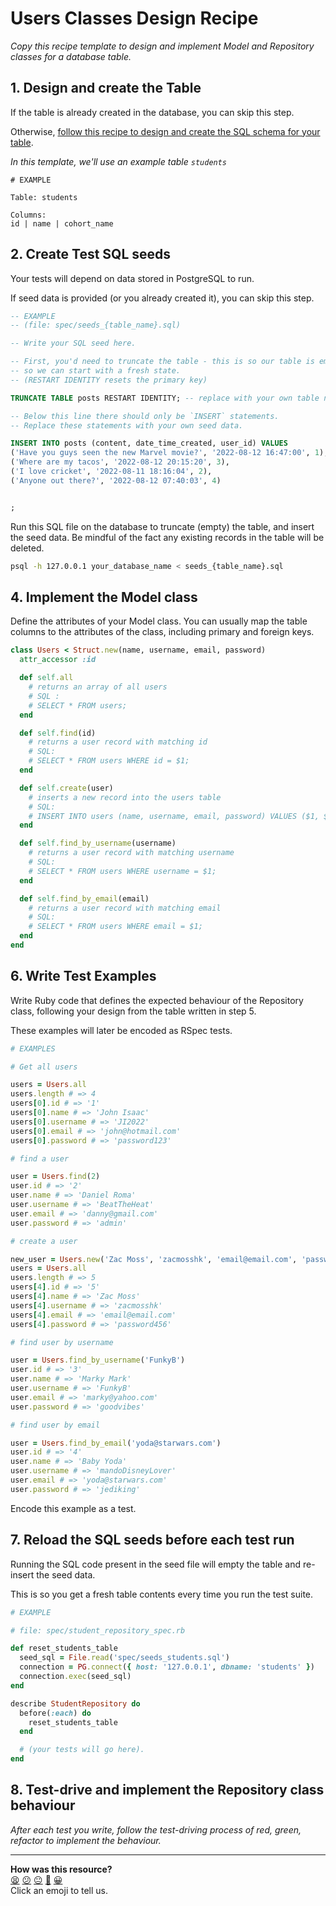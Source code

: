 # Users Classes Design Recipe

_Copy this recipe template to design and implement Model and Repository classes for a database table._

## 1. Design and create the Table

If the table is already created in the database, you can skip this step.

Otherwise, [follow this recipe to design and create the SQL schema for your table](./single_table_design_recipe_template.md).

*In this template, we'll use an example table `students`*

```
# EXAMPLE

Table: students

Columns:
id | name | cohort_name
```

## 2. Create Test SQL seeds

Your tests will depend on data stored in PostgreSQL to run.

If seed data is provided (or you already created it), you can skip this step.

```sql
-- EXAMPLE
-- (file: spec/seeds_{table_name}.sql)

-- Write your SQL seed here. 

-- First, you'd need to truncate the table - this is so our table is emptied between each test run,
-- so we can start with a fresh state.
-- (RESTART IDENTITY resets the primary key)

TRUNCATE TABLE posts RESTART IDENTITY; -- replace with your own table name.

-- Below this line there should only be `INSERT` statements.
-- Replace these statements with your own seed data.

INSERT INTO posts (content, date_time_created, user_id) VALUES
('Have you guys seen the new Marvel movie?', '2022-08-12 16:47:00', 1),
('Where are my tacos', '2022-08-12 20:15:20', 3),
('I love cricket', '2022-08-11 18:16:04', 2),
('Anyone out there?', '2022-08-12 07:40:03', 4)


;


```

Run this SQL file on the database to truncate (empty) the table, and insert the seed data. Be mindful of the fact any existing records in the table will be deleted.

```bash
psql -h 127.0.0.1 your_database_name < seeds_{table_name}.sql
```

## 4. Implement the Model class

Define the attributes of your Model class. You can usually map the table columns to the attributes of the class, including primary and foreign keys.

```ruby
class Users < Struct.new(name, username, email, password)
  attr_accessor :id

  def self.all
    # returns an array of all users
    # SQL :
    # SELECT * FROM users;
  end

  def self.find(id)
    # returns a user record with matching id
    # SQL:
    # SELECT * FROM users WHERE id = $1;
  end

  def self.create(user)
    # inserts a new record into the users table
    # SQL:
    # INSERT INTO users (name, username, email, password) VALUES ($1, $2, $3, $4);
  end

  def self.find_by_username(username)
    # returns a user record with matching username
    # SQL:
    # SELECT * FROM users WHERE username = $1;
  end

  def self.find_by_email(email)
    # returns a user record with matching email
    # SQL:
    # SELECT * FROM users WHERE email = $1;
  end
end

```

## 6. Write Test Examples

Write Ruby code that defines the expected behaviour of the Repository class, following your design from the table written in step 5.

These examples will later be encoded as RSpec tests.

```ruby
# EXAMPLES

# Get all users

users = Users.all
users.length # => 4
users[0].id # => '1'
users[0].name # => 'John Isaac'
users[0].username # => 'JI2022'
users[0].email # => 'john@hotmail.com'
users[0].password # => 'password123'

# find a user

user = Users.find(2)
user.id # => '2'
user.name # => 'Daniel Roma'
user.username # => 'BeatTheHeat'
user.email # => 'danny@gmail.com'
user.password # => 'admin'

# create a user

new_user = Users.new('Zac Moss', 'zacmosshk', 'email@email.com', 'password456')
users = Users.all
users.length # => 5
users[4].id # => '5'
users[4].name # => 'Zac Moss'
users[4].username # => 'zacmosshk'
users[4].email # => 'email@email.com'
users[4].password # => 'password456'

# find user by username

user = Users.find_by_username('FunkyB')
user.id # => '3'
user.name # => 'Marky Mark'
user.username # => 'FunkyB'
user.email # => 'marky@yahoo.com'
user.password # => 'goodvibes'

# find user by email

user = Users.find_by_email('yoda@starwars.com')
user.id # => '4'
user.name # => 'Baby Yoda'
user.username # => 'mandoDisneyLover'
user.email # => 'yoda@starwars.com'
user.password # => 'jediking'

```

Encode this example as a test.

## 7. Reload the SQL seeds before each test run

Running the SQL code present in the seed file will empty the table and re-insert the seed data.

This is so you get a fresh table contents every time you run the test suite.

```ruby
# EXAMPLE

# file: spec/student_repository_spec.rb

def reset_students_table
  seed_sql = File.read('spec/seeds_students.sql')
  connection = PG.connect({ host: '127.0.0.1', dbname: 'students' })
  connection.exec(seed_sql)
end

describe StudentRepository do
  before(:each) do 
    reset_students_table
  end

  # (your tests will go here).
end
```

## 8. Test-drive and implement the Repository class behaviour

_After each test you write, follow the test-driving process of red, green, refactor to implement the behaviour._

<!-- BEGIN GENERATED SECTION DO NOT EDIT -->

---

**How was this resource?**  
[😫](https://airtable.com/shrUJ3t7KLMqVRFKR?prefill_Repository=makersacademy%2Fdatabases&prefill_File=resources%2Frepository_class_recipe_template.md&prefill_Sentiment=😫) [😕](https://airtable.com/shrUJ3t7KLMqVRFKR?prefill_Repository=makersacademy%2Fdatabases&prefill_File=resources%2Frepository_class_recipe_template.md&prefill_Sentiment=😕) [😐](https://airtable.com/shrUJ3t7KLMqVRFKR?prefill_Repository=makersacademy%2Fdatabases&prefill_File=resources%2Frepository_class_recipe_template.md&prefill_Sentiment=😐) [🙂](https://airtable.com/shrUJ3t7KLMqVRFKR?prefill_Repository=makersacademy%2Fdatabases&prefill_File=resources%2Frepository_class_recipe_template.md&prefill_Sentiment=🙂) [😀](https://airtable.com/shrUJ3t7KLMqVRFKR?prefill_Repository=makersacademy%2Fdatabases&prefill_File=resources%2Frepository_class_recipe_template.md&prefill_Sentiment=😀)  
Click an emoji to tell us.

<!-- END GENERATED SECTION DO NOT EDIT -->